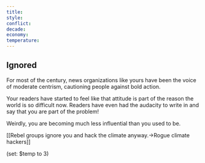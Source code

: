```yaml
---
title: 
style: 
conflict: 
decade: 
economy: 
temperature: 
---
```


## Ignored


For most of the century, news organizations like yours have been the voice of moderate centrism, cautioning people against bold action.

Your readers have started to feel like that attitude is part of the reason the world is so difficult now. Readers have even had the audacity to write in and say that you are part of the problem!

Weirdly, you are becoming much less influential than you used to be.

[[Rebel groups ignore you and hack the climate anyway.->Rogue climate hackers]]

(set: $temp to 3)
